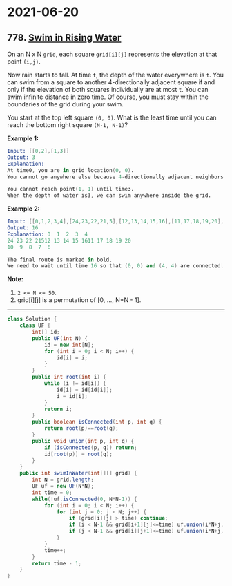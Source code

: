 # 2021-06-20

## 778. [Swim in Rising Water](https://leetcode.com/problems/swim-in-rising-water/)

On an N x N `grid`, each square `grid[i][j]` represents the elevation at that point `(i,j)`.

Now rain starts to fall. At time `t`, the depth of the water everywhere is `t`. You can swim from a square to another 4-directionally adjacent square if and only if the elevation of both squares individually are at most `t`. You can swim infinite distance in zero time. Of course, you must stay within the boundaries of the grid during your swim.

You start at the top left square `(0, 0)`. What is the least time until you can reach the bottom right square `(N-1, N-1)`?

**Example 1:**

```s
Input: [[0,2],[1,3]]
Output: 3
Explanation:
At time0, you are in grid location(0, 0).
You cannot go anywhere else because 4-directionally adjacent neighbors have a higher elevation than t = 0.

You cannot reach point(1, 1) until time3.
When the depth of water is3, we can swim anywhere inside the grid.
```

**Example 2:**

```s
Input: [[0,1,2,3,4],[24,23,22,21,5],[12,13,14,15,16],[11,17,18,19,20],[10,9,8,7,6]]
Output: 16
Explanation: 0  1  2  3  4
24 23 22 21512 13 14 15 1611 17 18 19 20
10  9  8  7  6

The final route is marked in bold.
We need to wait until time 16 so that (0, 0) and (4, 4) are connected.
```

**Note:**

1. `2 <= N <= 50`.
2. grid[i][j] is a permutation of [0, ..., N*N - 1].

---

```java
class Solution {
    class UF {
        int[] id;
        public UF(int N) {
            id = new int[N];
            for (int i = 0; i < N; i++) {
                id[i] = i;
            }
        }
        public int root(int i) {
            while (i != id[i]) {
                id[i] = id[id[i]];
                i = id[i];
            }
            return i;
        }
        public boolean isConnected(int p, int q) {
            return root(p)==root(q);
        }
        public void union(int p, int q) {
            if (isConnected(p, q)) return;
            id[root(p)] = root(q);
        }
    }
    public int swimInWater(int[][] grid) {
        int N = grid.length;
        UF uf = new UF(N*N);
        int time = 0;
        while(!uf.isConnected(0, N*N-1)) {
            for (int i = 0; i < N; i++) {
                for (int j = 0; j < N; j++) {
                    if (grid[i][j] > time) continue;
                    if (i < N-1 && grid[i+1][j]<=time) uf.union(i*N+j, i*N+j+N);
                    if (j < N-1 && grid[i][j+1]<=time) uf.union(i*N+j, i*N+j+1);
                }
            }
            time++;
        }
        return time - 1;
    }
}
```
